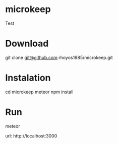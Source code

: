 # microkeep
Test

# Download
git clone git@github.com:rhoyos1985/microkeep.git

# Instalation
cd microkeep
meteor npm install

# Run 
meteor

url: http://localhost:3000
